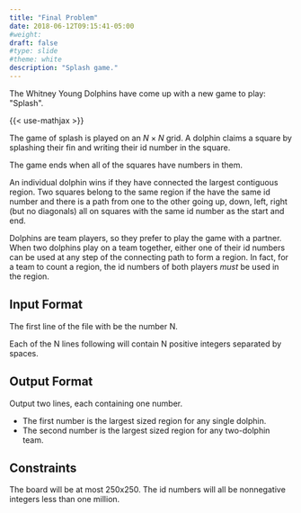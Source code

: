 ```yaml
---
title: "Final Problem"
date: 2018-06-12T09:15:41-05:00
#weight: 
draft: false
#type: slide
#theme: white
description: "Splash game."
---
```


The Whitney Young Dolphins have come up with a new game to play: "Splash".

{{< use-mathjax >}}

The game of splash is played on an $N \times N$ grid. A dolphin claims
a square by splashing their fin and writing their id number in the
square.

The game ends when all of the squares have numbers in them.

An individual dolphin wins if they have connected the largest
contiguous region. Two squares belong to the same region if the have
the same id number and there is a path from one to the other going up,
down, left, right (but no diagonals) all on squares with the same id
number as the start and end.

Dolphins are team players, so they prefer to play the game with a
partner. When two dolphins play on a team together, either one of
their id numbers can be used at any step of the connecting path to
form a region. In fact, for a team to count a region, 
the id numbers of both players _must_ be used in the region.

## Input Format

The first line of the file with be the number N.

Each of the N lines following will contain N positive integers
separated by spaces.

## Output Format

Output two lines, each containing one number.

* The first number is the largest sized region for any single dolphin.
* The second number is the largest sized region for any two-dolphin team.

## Constraints

The board will be at most 250x250. The id numbers will all be
nonnegative integers less than one million.

